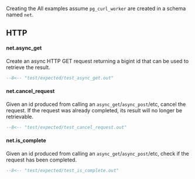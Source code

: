 Creating the All examples assume `pg_curl_worker` are created in a schema named `net`.

## HTTP

#### net.async_get

Create an async HTTP GET request returning a bigint id that can be used to retrieve the result.

```sql
--8<-- "test/expected/test_async_get.out"
```


#### net.cancel_request

Given an id produced from calling an `async_get`/`async_post`/etc, cancel the request. If the request was already completed, its result will no longer be retrievable.

```sql
--8<-- "test/expected/test_cancel_request.out"
```

#### net.is_complete

Given an id produced from calling an `async_get`/`async_post`/etc, check if the request has been completed.

```sql
--8<-- "test/expected/test_is_complete.out"
```
